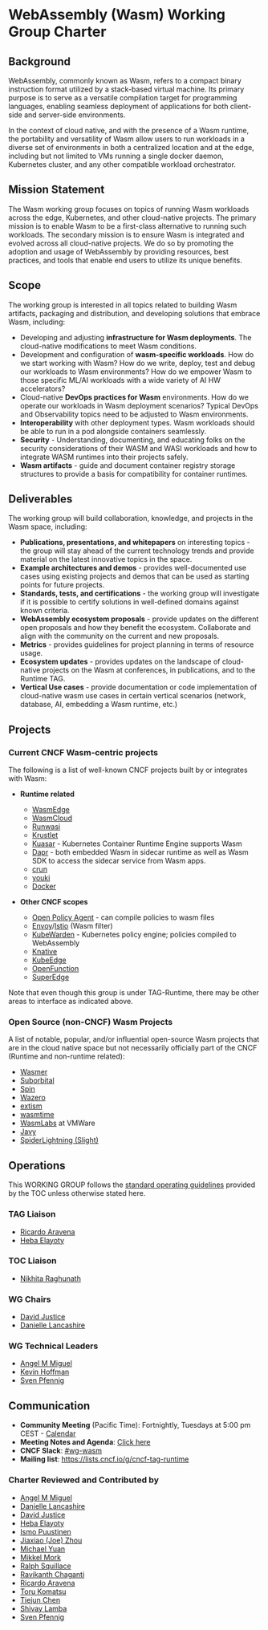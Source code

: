 # WebAssembly (Wasm) Working Group Charter

## Background

WebAssembly, commonly known as Wasm, refers to a compact binary instruction format utilized by a stack-based virtual machine. Its primary purpose is to serve as a versatile compilation target for programming languages, enabling seamless deployment of applications for both client-side and server-side environments.

In the context of cloud native, and with the presence of a Wasm runtime, the portability and versatility of Wasm allow users to run workloads in a diverse set of environments in both a centralized location and at the edge, including but not limited to VMs running a single docker daemon, Kubernetes cluster, and any other compatible workload orchestrator.

## Mission Statement

The Wasm working group focuses on topics of running Wasm workloads across the edge, Kubernetes, and other cloud-native projects. The primary mission is to enable Wasm to be a first-class alternative to running such workloads. The secondary mission is to ensure Wasm is integrated and evolved across all cloud-native projects. We do so by promoting the adoption and usage of WebAssembly by providing resources, best practices, and tools that enable end users to utilize its unique benefits.

## Scope

The working group is interested in all topics related to building Wasm artifacts, packaging and distribution, and developing solutions that embrace Wasm, including:

- Developing and adjusting **infrastructure for Wasm deployments**. The cloud-native modifications to meet Wasm conditions. 
- Development and configuration of **wasm-specific workloads**. How do we start working with Wasm? How do we write,  deploy, test and debug our workloads to Wasm environments? How do we empower Wasm to those specific ML/AI workloads with a wide variety of AI HW accelerators? 
- Cloud-native **DevOps practices for Wasm** environments. How do we operate our workloads in Wasm deployment scenarios? Typical DevOps and Observability topics need to be adjusted to Wasm environments.
- **Interoperability** with other deployment types. Wasm workloads should be able to run in a pod alongside containers seamlessly.
- **Security** - Understanding, documenting, and educating folks on the security considerations of their WASM and WASI workloads and how to integrate WASM runtimes into their projects safely.
- **Wasm artifacts** - guide and document container registry storage structures to provide a basis for compatibility for container runtimes.

## Deliverables

The working group will build collaboration, knowledge, and projects in the Wasm space, including:
 			
- **Publications, presentations, and whitepapers** on interesting topics - the group will stay ahead of the current technology trends and provide material on the latest innovative topics in the space.
- **Example architectures and demos** - provides well-documented use cases using existing projects and demos that can be used as starting points for future projects.
- **Standards, tests, and certifications** - the working group will investigate if it is possible to certify solutions in well-defined domains against known criteria.
- **WebAssembly ecosystem proposals** - provide updates on the different open proposals and how they benefit the ecosystem. Collaborate and align with the community on the current and new proposals. 
- **Metrics** - provides guidelines for project planning in terms of resource usage.
- **Ecosystem updates** - provides updates on the landscape of cloud-native projects on the Wasm at conferences, in publications, and to the Runtime TAG.
- **Vertical Use cases** - provide documentation or code implementation of cloud-native wasm use cases in certain vertical scenarios (network, database, AI, embedding a Wasm runtime, etc.)

## Projects

### Current CNCF Wasm-centric projects

The following is a list of well-known CNCF projects built by or integrates with Wasm:

- **Runtime related**

    - [WasmEdge](https://wasmedge.org/)
    - [WasmCloud](https://github.com/wasmcloud/)
    - [Runwasi](https://github.com/containerd/runwasi)
    - [Krustlet](https://github.com/krustlet/krustlet)
    - [Kuasar](https://github.com/kuasar-io/kuasar) - Kubernetes Container Runtime Engine supports Wasm
    - [Dapr](https://dapr.io) - both embedded Wasm in sidecar runtime as well as Wasm SDK to access the sidecar service from Wasm apps. 
    - [crun](https://github.com/containers/crun)
    - [youki](https://github.com/containers/youki)
    - [Docker](https://docs.docker.com/desktop/wasm/)

- **Other CNCF scopes**

    - [Open Policy Agent](https://github.com/open-policy-agent/opa) - can compile policies to wasm files
    - [Envoy](https://github.com/envoyproxy/envoy)/[Istio](https://github.com/istio/istio) (Wasm filter)
    - [KubeWarden](https://github.com/kubewarden) - Kubernetes policy engine; policies compiled to WebAssembly
    - [Knative](https://knative.dev/docs/)
    - [KubeEdge](https://kubeedge.io/en/)
    - [OpenFunction](https://openfunction.dev)
    - [SuperEdge](https://superedge.io)

Note that even though this group is under TAG-Runtime, there may be other areas to interface as indicated above.

### Open Source (non-CNCF) Wasm Projects

A list of notable, popular, and/or influential open-source Wasm projects that are in the cloud native space but not necessarily officially part of the CNCF (Runtime and non-runtime related):

- [Wasmer](https://wasmer.io/)
- [Suborbital](https://suborbital.dev/)
- [Spin](https://github.com/fermyon/spin)
- [Wazero](https://wazero.io/)
- [extism](https://extism.org)
- [wasmtime](https://wasmtime.dev)
- [WasmLabs](https://wasmlabs.dev) at VMWare
- [Javy](https://github.com/bytecodealliance/javy)
- [SpiderLightning (Slight)](https://github.com/deislabs/spiderlightning)

## Operations

This WORKING GROUP follows the [standard operating guidelines](https://github.com/cncf/toc/blob/main/tags/cncf-tags.md#operating-model) provided by the TOC unless otherwise stated here.

### TAG Liaison
- [Ricardo Aravena](https://github.com/raravena80)
- [Heba Elayoty](https://github.com/helayoty)

### TOC Liaison
- [Nikhita Raghunath](https://github.com/nikhita)

### WG Chairs
- [David Justice](https://github.com/devigned)
- [Danielle Lancashire](https://github.com/endocrimes)


### WG Technical Leaders
- [Angel M Miguel](https://github.com/Angelmmiguel)
- [Kevin Hoffman](https://github.com/autodidaddict)
- [Sven Pfennig](https://github.com/0xE282B0)

## Communication

- **Community Meeting** (Pacific Time): Fortnightly, Tuesdays at 5:00 pm CEST - [Calendar](https://tockify.com/cncf.public.events/monthly?search=Wasm%20WG)
- **Meeting Notes and Agenda**: [Click here](https://docs.google.com/document/d/1d6PvdCuKbSdcuXG2M9fBSDQPTPfHYA0PPDTM2plbH3I)
- **CNCF Slack**: [#wg-wasm](https://cloud-native.slack.com/archives/C056EDRH4PJ)
- **Mailing list**: https://lists.cncf.io/g/cncf-tag-runtime 

### Charter Reviewed and Contributed by
- [Angel M Miguel](https://github.com/Angelmmiguel)
- [Danielle Lancashire](https://github.com/endocrimes)
- [David Justice](https://github.com/devigned)
- [Heba Elayoty](https://github.com/helayoty)
- [Ismo Puustinen](https://github.com/ipuustin)
- [Jiaxiao (Joe) Zhou](https://github.com/Mossaka)
- [Michael Yuan](https://github.com/juntao)
- [Mikkel Mork](https://github.com/mikkelhegn)
- [Ralph Squillace](https://github.com/squillace)
- [Ravikanth Chaganti](https://github.com/rchaganti)
- [Ricardo Aravena](https://github.com/raravena80)
- [Toru Komatsu](https://github.com/utam0k)
- [Tiejun Chen](https://github.com/TiejunChina)
- [Shivay Lamba](https://github.com/shivaylamba)
- [Sven Pfennig](https://github.com/0xE282B0)
